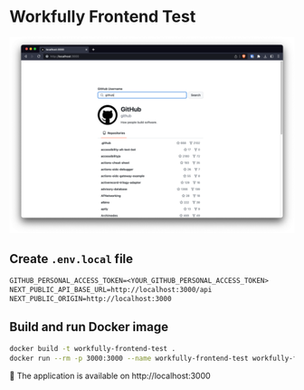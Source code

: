 # Workfully Frontend Test

![Application screenshot](images/Screenshot.png)

## Create `.env.local` file

```plaintext
GITHUB_PERSONAL_ACCESS_TOKEN=<YOUR_GITHUB_PERSONAL_ACCESS_TOKEN>
NEXT_PUBLIC_API_BASE_URL=http://localhost:3000/api
NEXT_PUBLIC_ORIGIN=http://localhost:3000
```

## Build and run Docker image

```bash
docker build -t workfully-frontend-test .
docker run --rm -p 3000:3000 --name workfully-frontend-test workfully-frontend-test
```

🥳 The application is available on http://localhost:3000
